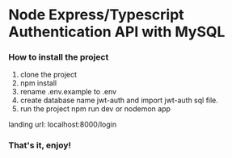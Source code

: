 # Node Express/Typescript Authentication API with MySQL
<h3>How to install the project</h3>

1. clone the project
2. npm install
3. rename .env.example to .env
4. create database name jwt-auth and import jwt-auth sql file.
5. run the project npm run dev or nodemon app

landing url: localhost:8000/login
<h3>That's it, enjoy!</h3>
